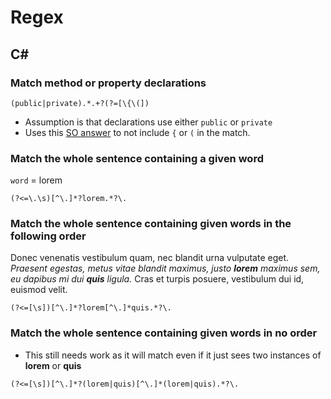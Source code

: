 # Regex

## C#

### Match method or property declarations

`(public|private).*.+?(?=[\{\(])`

- Assumption is that declarations use either `public` or `private`
- Uses this [SO answer](https://stackoverflow.com/a/7124976/3769526) to not include `{` or `(` in the match.

### Match the whole sentence containing a given word

`word` = lorem

`(?<=\.\s)[^\.]*?lorem.*?\.`

### Match the whole sentence containing given words in the following order
Donec venenatis vestibulum quam, nec blandit urna vulputate eget. *Praesent egestas, metus vitae blandit maximus, justo **lorem** maximus sem, eu dapibus mi dui **quis** ligula.* Cras et turpis posuere, vestibulum dui id, euismod velit.

`(?<=[\s])[^\.]*?lorem[^\.]*quis.*?\.`

### Match the whole sentence containing given words in no order
- This still needs work as it will match even if it just sees two instances of **lorem** or **quis**

`(?<=[\s])[^\.]*?(lorem|quis)[^\.]*(lorem|quis).*?\.`
